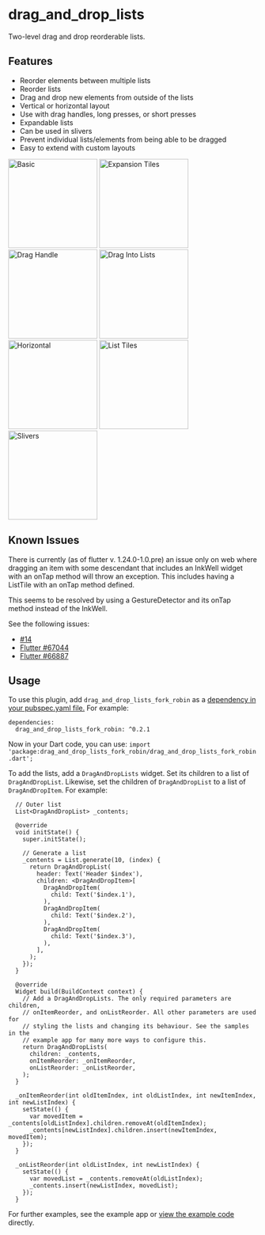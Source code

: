 # drag\_and\_drop\_lists
Two-level drag and drop reorderable lists.

## Features
- Reorder elements between multiple lists
- Reorder lists
- Drag and drop new elements from outside of the lists
- Vertical or horizontal layout
- Use with drag handles, long presses, or short presses
- Expandable lists
- Can be used in slivers
- Prevent individual lists/elements from being able to be dragged
- Easy to extend with custom layouts

<p>
<img src="https://raw.githubusercontent.com/philip-brink/DragAndDropLists/master/readme_images/basic.gif" width="180" title="Basic">
<img src="https://raw.githubusercontent.com/philip-brink/DragAndDropLists/master/readme_images/expansion_tiles.gif" width="180" title="Expansion Tiles">
<img src="https://raw.githubusercontent.com/philip-brink/DragAndDropLists/master/readme_images/drag_handle.gif" width="180" title="Drag Handle">
<img src="https://raw.githubusercontent.com/philip-brink/DragAndDropLists/master/readme_images/drag_into_list.gif" width="180" title="Drag Into Lists">
<img src="https://raw.githubusercontent.com/philip-brink/DragAndDropLists/master/readme_images/horizontal.gif" width="180" title="Horizontal">
<img src="https://raw.githubusercontent.com/philip-brink/DragAndDropLists/master/readme_images/list_tiles.gif" width="180" title="List Tiles">
<img src="https://raw.githubusercontent.com/philip-brink/DragAndDropLists/master/readme_images/slivers.gif" width="180" title="Slivers">
</p>

## Known Issues
There is currently (as of flutter v. 1.24.0-1.0.pre) an issue only on web where dragging an item with some descendant that includes an InkWell widget with an onTap method will throw an exception. This includes having a ListTile with an onTap method defined.

This seems to be resolved by using a GestureDetector and its onTap method instead of the InkWell.

See the following issues:
* [#14](https://github.com/philip-brink/DragAndDropLists/issues/14)
* [Flutter #67044](https://github.com/flutter/flutter/issues/67044)
* [Flutter #66887](https://github.com/flutter/flutter/issues/66887)

## Usage
To use this plugin, add `drag_and_drop_lists_fork_robin` as a [dependency in your pubspec.yaml file.](https://flutter.dev/docs/development/packages-and-plugins/using-packages)
For example:

```
dependencies:
  drag_and_drop_lists_fork_robin: ^0.2.1
``` 

Now in your Dart code, you can use: `import 'package:drag_and_drop_lists_fork_robin/drag_and_drop_lists_fork_robin.dart';`

To add the lists, add a `DragAndDropLists` widget. Set its children to a list of `DragAndDropList`. Likewise, set the children of `DragAndDropList` to a list of `DragAndDropItem`.
For example:

```
  // Outer list
  List<DragAndDropList> _contents;

  @override
  void initState() {
    super.initState();

    // Generate a list
    _contents = List.generate(10, (index) {
      return DragAndDropList(
        header: Text('Header $index'),
        children: <DragAndDropItem>[
          DragAndDropItem(
            child: Text('$index.1'),
          ),
          DragAndDropItem(
            child: Text('$index.2'),
          ),
          DragAndDropItem(
            child: Text('$index.3'),
          ),
        ],
      );
    });
  }

  @override
  Widget build(BuildContext context) {
    // Add a DragAndDropLists. The only required parameters are children,
    // onItemReorder, and onListReorder. All other parameters are used for
    // styling the lists and changing its behaviour. See the samples in the
    // example app for many more ways to configure this.
    return DragAndDropLists(
      children: _contents,
      onItemReorder: _onItemReorder,
      onListReorder: _onListReorder,
    );
  }

  _onItemReorder(int oldItemIndex, int oldListIndex, int newItemIndex, int newListIndex) {
    setState(() {
      var movedItem = _contents[oldListIndex].children.removeAt(oldItemIndex);
      _contents[newListIndex].children.insert(newItemIndex, movedItem);
    });
  }

  _onListReorder(int oldListIndex, int newListIndex) {
    setState(() {
      var movedList = _contents.removeAt(oldListIndex);
      _contents.insert(newListIndex, movedList);
    });
  }

```

For further examples, see the example app or [view the example code](https://github.com/philip-brink/DragAndDropLists/tree/master/example/lib) directly.
